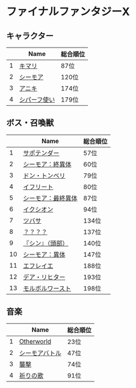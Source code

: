 # ファイナルファンタジーX

## キャラクター
||Name|総合順位|
|-|-|-|
|1|[キマリ](https://www.google.co.jp/search?hl=jp&gl=JP&tbm=isch&q=%E3%82%AD%E3%83%9E%E3%83%AA+%E3%83%95%E3%82%A1%E3%82%A4%E3%83%8A%E3%83%AB%E3%83%95%E3%82%A1%E3%83%B3%E3%82%BF%E3%82%B8%E3%83%BCX)|87位|
|2|[シーモア](https://www.google.co.jp/search?hl=jp&gl=JP&tbm=isch&q=%E3%82%B7%E3%83%BC%E3%83%A2%E3%82%A2+%E3%83%95%E3%82%A1%E3%82%A4%E3%83%8A%E3%83%AB%E3%83%95%E3%82%A1%E3%83%B3%E3%82%BF%E3%82%B8%E3%83%BCX)|120位|
|3|[アニキ](https://www.google.co.jp/search?hl=jp&gl=JP&tbm=isch&q=%E3%82%A2%E3%83%8B%E3%82%AD+%E3%83%95%E3%82%A1%E3%82%A4%E3%83%8A%E3%83%AB%E3%83%95%E3%82%A1%E3%83%B3%E3%82%BF%E3%82%B8%E3%83%BCX)|174位|
|4|[シパーフ使い](https://www.google.co.jp/search?hl=jp&gl=JP&tbm=isch&q=%E3%82%B7%E3%83%91%E3%83%BC%E3%83%95%E4%BD%BF%E3%81%84+%E3%83%95%E3%82%A1%E3%82%A4%E3%83%8A%E3%83%AB%E3%83%95%E3%82%A1%E3%83%B3%E3%82%BF%E3%82%B8%E3%83%BCX)|179位|

## ボス・召喚獣
||Name|総合順位|
|-|-|-|
|1|[サポテンダー](https://www.google.co.jp/search?hl=jp&gl=JP&tbm=isch&q=%E3%82%B5%E3%83%9D%E3%83%86%E3%83%B3%E3%83%80%E3%83%BC+%E3%83%95%E3%82%A1%E3%82%A4%E3%83%8A%E3%83%AB%E3%83%95%E3%82%A1%E3%83%B3%E3%82%BF%E3%82%B8%E3%83%BCX)|57位|
|2|[シーモア：終異体](https://www.google.co.jp/search?hl=jp&gl=JP&tbm=isch&q=%E3%82%B7%E3%83%BC%E3%83%A2%E3%82%A2%EF%BC%9A%E7%B5%82%E7%95%B0%E4%BD%93+%E3%83%95%E3%82%A1%E3%82%A4%E3%83%8A%E3%83%AB%E3%83%95%E3%82%A1%E3%83%B3%E3%82%BF%E3%82%B8%E3%83%BCX)|60位|
|3|[ドン・トンベリ](https://www.google.co.jp/search?hl=jp&gl=JP&tbm=isch&q=%E3%83%89%E3%83%B3%E3%83%BB%E3%83%88%E3%83%B3%E3%83%99%E3%83%AA+%E3%83%95%E3%82%A1%E3%82%A4%E3%83%8A%E3%83%AB%E3%83%95%E3%82%A1%E3%83%B3%E3%82%BF%E3%82%B8%E3%83%BCX)|79位|
|4|[イフリート](https://www.google.co.jp/search?hl=jp&gl=JP&tbm=isch&q=%E3%82%A4%E3%83%95%E3%83%AA%E3%83%BC%E3%83%88+%E3%83%95%E3%82%A1%E3%82%A4%E3%83%8A%E3%83%AB%E3%83%95%E3%82%A1%E3%83%B3%E3%82%BF%E3%82%B8%E3%83%BCX)|80位|
|5|[シーモア：最終異体](https://www.google.co.jp/search?hl=jp&gl=JP&tbm=isch&q=%E3%82%B7%E3%83%BC%E3%83%A2%E3%82%A2%EF%BC%9A%E6%9C%80%E7%B5%82%E7%95%B0%E4%BD%93+%E3%83%95%E3%82%A1%E3%82%A4%E3%83%8A%E3%83%AB%E3%83%95%E3%82%A1%E3%83%B3%E3%82%BF%E3%82%B8%E3%83%BCX)|87位|
|6|[イクシオン](https://www.google.co.jp/search?hl=jp&gl=JP&tbm=isch&q=%E3%82%A4%E3%82%AF%E3%82%B7%E3%82%AA%E3%83%B3+%E3%83%95%E3%82%A1%E3%82%A4%E3%83%8A%E3%83%AB%E3%83%95%E3%82%A1%E3%83%B3%E3%82%BF%E3%82%B8%E3%83%BCX)|94位|
|7|[ツバサ](https://www.google.co.jp/search?hl=jp&gl=JP&tbm=isch&q=%E3%83%84%E3%83%90%E3%82%B5+%E3%83%95%E3%82%A1%E3%82%A4%E3%83%8A%E3%83%AB%E3%83%95%E3%82%A1%E3%83%B3%E3%82%BF%E3%82%B8%E3%83%BCX)|134位|
|8|[？？？？](https://www.google.co.jp/search?hl=jp&gl=JP&tbm=isch&q=%EF%BC%9F%EF%BC%9F%EF%BC%9F%EF%BC%9F+%E3%83%95%E3%82%A1%E3%82%A4%E3%83%8A%E3%83%AB%E3%83%95%E3%82%A1%E3%83%B3%E3%82%BF%E3%82%B8%E3%83%BCX)|137位|
|9|[『シン』（頭部）](https://www.google.co.jp/search?hl=jp&gl=JP&tbm=isch&q=%E3%80%8E%E3%82%B7%E3%83%B3%E3%80%8F%EF%BC%88%E9%A0%AD%E9%83%A8%EF%BC%89+%E3%83%95%E3%82%A1%E3%82%A4%E3%83%8A%E3%83%AB%E3%83%95%E3%82%A1%E3%83%B3%E3%82%BF%E3%82%B8%E3%83%BCX)|140位|
|10|[シーモア：異体](https://www.google.co.jp/search?hl=jp&gl=JP&tbm=isch&q=%E3%82%B7%E3%83%BC%E3%83%A2%E3%82%A2%EF%BC%9A%E7%95%B0%E4%BD%93+%E3%83%95%E3%82%A1%E3%82%A4%E3%83%8A%E3%83%AB%E3%83%95%E3%82%A1%E3%83%B3%E3%82%BF%E3%82%B8%E3%83%BCX)|147位|
|11|[エフレイエ](https://www.google.co.jp/search?hl=jp&gl=JP&tbm=isch&q=%E3%82%A8%E3%83%95%E3%83%AC%E3%82%A4%E3%82%A8+%E3%83%95%E3%82%A1%E3%82%A4%E3%83%8A%E3%83%AB%E3%83%95%E3%82%A1%E3%83%B3%E3%82%BF%E3%82%B8%E3%83%BCX)|188位|
|12|[デア・リヒター](https://www.google.co.jp/search?hl=jp&gl=JP&tbm=isch&q=%E3%83%87%E3%82%A2%E3%83%BB%E3%83%AA%E3%83%92%E3%82%BF%E3%83%BC+%E3%83%95%E3%82%A1%E3%82%A4%E3%83%8A%E3%83%AB%E3%83%95%E3%82%A1%E3%83%B3%E3%82%BF%E3%82%B8%E3%83%BCX)|193位|
|13|[モルボルワースト](https://www.google.co.jp/search?hl=jp&gl=JP&tbm=isch&q=%E3%83%A2%E3%83%AB%E3%83%9C%E3%83%AB%E3%83%AF%E3%83%BC%E3%82%B9%E3%83%88+%E3%83%95%E3%82%A1%E3%82%A4%E3%83%8A%E3%83%AB%E3%83%95%E3%82%A1%E3%83%B3%E3%82%BF%E3%82%B8%E3%83%BCX)|198位|

## 音楽
||Name|総合順位|
|-|-|-|
|1|[Otherworld](https://www.youtube.com/results?search_query=Otherworld+%E3%83%95%E3%82%A1%E3%82%A4%E3%83%8A%E3%83%AB%E3%83%95%E3%82%A1%E3%83%B3%E3%82%BF%E3%82%B8%E3%83%BCX)|23位|
|2|[シーモアバトル](https://www.youtube.com/results?search_query=%E3%82%B7%E3%83%BC%E3%83%A2%E3%82%A2%E3%83%90%E3%83%88%E3%83%AB+%E3%83%95%E3%82%A1%E3%82%A4%E3%83%8A%E3%83%AB%E3%83%95%E3%82%A1%E3%83%B3%E3%82%BF%E3%82%B8%E3%83%BCX)|47位|
|3|[襲撃](https://www.youtube.com/results?search_query=%E8%A5%B2%E6%92%83+%E3%83%95%E3%82%A1%E3%82%A4%E3%83%8A%E3%83%AB%E3%83%95%E3%82%A1%E3%83%B3%E3%82%BF%E3%82%B8%E3%83%BCX)|74位|
|4|[祈りの歌](https://www.youtube.com/results?search_query=%E7%A5%88%E3%82%8A%E3%81%AE%E6%AD%8C+%E3%83%95%E3%82%A1%E3%82%A4%E3%83%8A%E3%83%AB%E3%83%95%E3%82%A1%E3%83%B3%E3%82%BF%E3%82%B8%E3%83%BCX)|91位|

